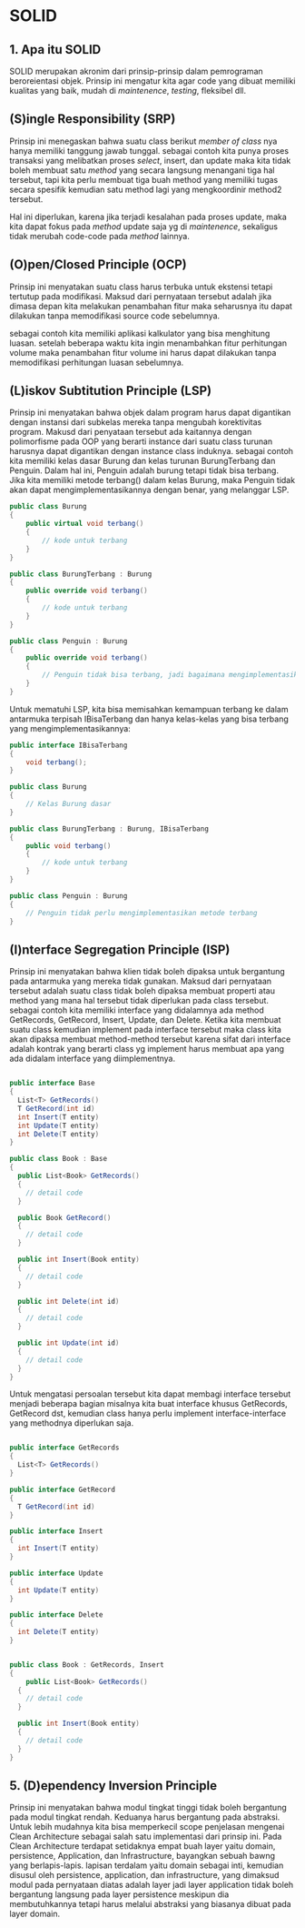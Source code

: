 # SOLID

## 1. Apa itu SOLID

SOLID merupakan akronim dari prinsip-prinsip dalam pemrograman beroreientasi objek. Prinsip ini mengatur kita agar code yang dibuat memiliki kualitas yang baik, mudah di _maintenence_, _testing_, fleksibel dll.

## (S)ingle Responsibility (SRP)

Prinsip ini menegaskan bahwa suatu class berikut _member of class_ nya hanya memiliki tanggung jawab tunggal. sebagai contoh kita punya proses transaksi yang melibatkan proses _select_, insert, dan update maka kita tidak boleh membuat satu _method_ yang secara langsung menangani tiga hal tersebut, tapi kita perlu membuat tiga buah method yang memiliki tugas secara spesifik kemudian satu method lagi yang mengkoordinir method2 tersebut.

Hal ini diperlukan, karena jika terjadi kesalahan pada proses update, maka kita dapat fokus pada _method_ update saja yg di _maintenence_, sekaligus tidak merubah code-code pada _method_ lainnya.

## (O)pen/Closed Principle (OCP)

Prinsip ini menyatakan suatu class harus terbuka untuk ekstensi tetapi tertutup pada modifikasi. Maksud dari pernyataan tersebut adalah jika dimasa depan kita melakukan penambahan fitur maka seharusnya itu dapat dilakukan tanpa memodifikasi source code sebelumnya.

sebagai contoh kita memiliki aplikasi kalkulator yang bisa menghitung luasan. setelah beberapa waktu kita ingin menambahkan fitur perhitungan volume maka penambahan fitur volume ini harus dapat dilakukan tanpa memodifikasi perhitungan luasan sebelumnya.

## (L)iskov Subtitution Principle (LSP)

Prinsip ini menyatakan bahwa objek dalam program harus dapat digantikan dengan instansi dari subkelas mereka tanpa mengubah korektivitas program. Makusd dari penyataan tersebut ada kaitannya dengan polimorfisme pada OOP yang berarti instance dari suatu class turunan harusnya dapat digantikan dengan instance class induknya. sebagai contoh kita memiliki kelas dasar Burung dan kelas turunan BurungTerbang dan Penguin. Dalam hal ini, Penguin adalah burung tetapi tidak bisa terbang. Jika kita memiliki metode terbang() dalam kelas Burung, maka Penguin tidak akan dapat mengimplementasikannya dengan benar, yang melanggar LSP.

```csharp
public class Burung
{
    public virtual void terbang()
    {
        // kode untuk terbang
    }
}

public class BurungTerbang : Burung
{
    public override void terbang()
    {
        // kode untuk terbang
    }
}

public class Penguin : Burung
{
    public override void terbang()
    {
        // Penguin tidak bisa terbang, jadi bagaimana mengimplementasikan metode ini?
    }
}
```

Untuk mematuhi LSP, kita bisa memisahkan kemampuan terbang ke dalam antarmuka terpisah IBisaTerbang dan hanya kelas-kelas yang bisa terbang yang mengimplementasikannya:

```csharp
public interface IBisaTerbang
{
    void terbang();
}

public class Burung
{
    // Kelas Burung dasar
}

public class BurungTerbang : Burung, IBisaTerbang
{
    public void terbang()
    {
        // kode untuk terbang
    }
}

public class Penguin : Burung
{
    // Penguin tidak perlu mengimplementasikan metode terbang
}

```

## (I)nterface Segregation Principle (ISP)

Prinsip ini menyatakan bahwa klien tidak boleh dipaksa untuk bergantung pada antarmuka yang mereka tidak gunakan. Maksud dari pernyataan tersebut adalah suatu class tidak boleh dipaksa membuat properti atau method yang mana hal tersebut tidak diperlukan pada class tersebut. sebagai contoh kita memiliki interface yang didalamnya ada method GetRecords, GetRecord, Insert, Update, dan Delete. Ketika kita membuat suatu class kemudian implement pada interface tersebut maka class kita akan dipaksa membuat method-method tersebut karena sifat dari interface adalah kontrak yang berarti class yg implement harus membuat apa yang ada didalam interface yang diimplementnya.

```csharp

public interface Base
{
  List<T> GetRecords()
  T GetRecord(int id)
  int Insert(T entity)
  int Update(T entity)
  int Delete(T entity)
}

public class Book : Base
{
  public List<Book> GetRecords()
  {
    // detail code
  }

  public Book GetRecord()
  {
    // detail code
  }

  public int Insert(Book entity)
  {
    // detail code
  }

  public int Delete(int id)
  {
    // detail code
  }

  public int Update(int id)
  {
    // detail code
  }
}
```

Untuk mengatasi persoalan tersebut kita dapat membagi interface tersebut menjadi beberapa bagian misalnya kita buat interface khusus GetRecords, GetRecord dst, kemudian class hanya perlu implement interface-interface yang methodnya diperlukan saja.

```csharp

public interface GetRecords
{
  List<T> GetRecords()
}

public interface GetRecord
{
  T GetRecord(int id)
}

public interface Insert
{
  int Insert(T entity)
}

public interface Update
{
  int Update(T entity)
}

public interface Delete
{
  int Delete(T entity)
}


public class Book : GetRecords, Insert
{
    public List<Book> GetRecords()
  {
    // detail code
  }

  public int Insert(Book entity)
  {
    // detail code
  }
}
```

## 5. (D)ependency Inversion Principle

Prinsip ini menyatakan bahwa modul tingkat tinggi tidak boleh bergantung pada modul tingkat rendah. Keduanya harus bergantung pada abstraksi. Untuk lebih mudahnya kita bisa memperkecil scope penjelasan mengenai Clean Architecture sebagai salah satu implementasi dari prinsip ini. Pada Clean Architecture terdapat setidaknya empat buah layer yaitu domain, persistence, Application, dan Infrastructure, bayangkan sebuah bawng yang berlapis-lapis. lapisan terdalam yaitu domain sebagai inti, kemudian disusul oleh persistence, application, dan infrastructure, yang dimaksud modul pada pernyataan diatas adalah layer jadi layer application tidak boleh bergantung langsung pada layer persistence meskipun dia membutuhkannya tetapi harus melalui abstraksi yang biasanya dibuat pada layer domain.
